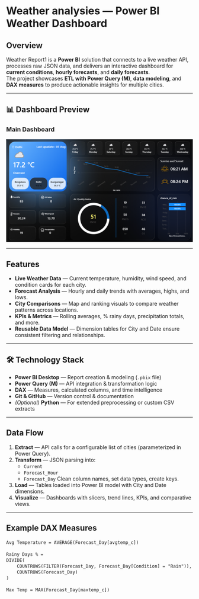 # Weather analysies — Power BI Weather Dashboard

##  Overview
Weather Report1 is a **Power BI** solution that connects to a live weather API, processes raw JSON data, and delivers an interactive dashboard for **current conditions**, **hourly forecasts**, and **daily forecasts**.  
The project showcases **ETL with Power Query (M)**, **data modeling**, and **DAX measures** to produce actionable insights for multiple cities.

---
## 📊 Dashboard Preview
  

### Main Dashboard
![Main Dashboard](weather_dashborad.png)

---

##  Features
- **Live Weather Data** — Current temperature, humidity, wind speed, and condition cards for each city.
- **Forecast Analysis** — Hourly and daily trends with averages, highs, and lows.
- **City Comparisons** — Map and ranking visuals to compare weather patterns across locations.
- **KPIs & Metrics** — Rolling averages, % rainy days, precipitation totals, and more.
- **Reusable Data Model** — Dimension tables for City and Date ensure consistent filtering and relationships.

---

## 🛠 Technology Stack
- **Power BI Desktop** — Report creation & modeling (`.pbix` file)
- **Power Query (M)** — API integration & transformation logic
- **DAX** — Measures, calculated columns, and time intelligence
- **Git & GitHub** — Version control & documentation
- *(Optional)* **Python** — For extended preprocessing or custom CSV extracts

---

##  Data Flow
1. **Extract** — API calls for a configurable list of cities (parameterized in Power Query).
2. **Transform** — JSON parsing into:
   - `Current`
   - `Forecast_Hour`
   - `Forecast_Day`
   Clean column names, set data types, create keys.
3. **Load** — Tables loaded into Power BI model with City and Date dimensions.
4. **Visualize** — Dashboards with slicers, trend lines, KPIs, and comparative views.

---

##  Example DAX Measures
```DAX
Avg Temperature = AVERAGE(Forecast_Day[avgtemp_c])

Rainy Days % = 
DIVIDE(
    COUNTROWS(FILTER(Forecast_Day, Forecast_Day[Condition] = "Rain")),
    COUNTROWS(Forecast_Day)
)

Max Temp = MAX(Forecast_Day[maxtemp_c])
